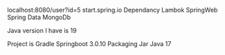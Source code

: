 localhost:8080/user?id=5
start.spring.io
Dependancy
Lambok
SpringWeb
Spring Data MongoDb

Java version I have is 19

Project is Gradle
Springboot 3.0.10
Packaging Jar
Java 17
